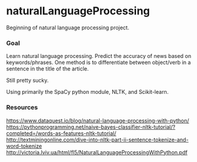 # naturalLanguageProcessing
Beginning of natural language processing project. 

### Goal
Learn natural language processing. 
Predict the accuracy of news based on keywords/phrases. 
One method is to differentiate between object/verb in a sentence in the title of the article. 

Still pretty sucky. 

Using primarily the SpaCy python module, NLTK, and Scikit-learn.

### Resources
https://www.dataquest.io/blog/natural-language-processing-with-python/
https://pythonprogramming.net/naive-bayes-classifier-nltk-tutorial/?completed=/words-as-features-nltk-tutorial/
http://textminingonline.com/dive-into-nltk-part-ii-sentence-tokenize-and-word-tokenize
http://victoria.lviv.ua/html/fl5/NaturalLanguageProcessingWithPython.pdf
